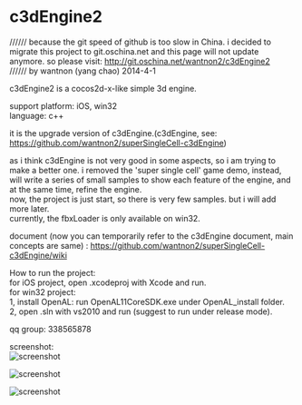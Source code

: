 c3dEngine2
==========
//////
because the git speed of github is too slow in China. i decided to migrate this project to git.oschina.net and this page will not update anymore. so please visit: http://git.oschina.net/wantnon2/c3dEngine2  
//////
by wantnon (yang chao) 2014-4-1  
  
c3dEngine2 is a cocos2d-x-like simple 3d engine.  
  
support platform: iOS, win32  
language: c++  
  
it is the upgrade version of c3dEngine.(c3dEngine, see: https://github.com/wantnon2/superSingleCell-c3dEngine)   
  
as i think c3dEngine is not very good in some aspects, so i am trying to make a better one. i removed the 'super single cell' game demo, instead, will write a series of small samples to show each feature of the engine, and at the same time, refine the engine.  
now, the project is just start, so there is very few samples. but i will add more later.  
currently, the fbxLoader is only available on win32.      
  
document (now you can temporarily refer to the c3dEngine document, main concepts are same) : https://github.com/wantnon2/superSingleCell-c3dEngine/wiki  
  
How to run the project:  
for iOS project, open .xcodeproj with Xcode and run.  
for win32 project:  
1, install OpenAL: run OpenAL11CoreSDK.exe under OpenAL_install folder.  
2, open .sln with vs2010 and run (suggest to run under release mode).    
  
qq group: 338565878  
  
screenshot:  
![screenshot](https://raw.github.com/wantnon2/c3dEngine2/master/screenshot/screenshot1.png)  
  
![screenshot](https://raw.github.com/wantnon2/c3dEngine2/master/screenshot/screenshot2.png)  
  
![screenshot](https://raw.github.com/wantnon2/c3dEngine2/master/screenshot/screenshot3.png)  
   


